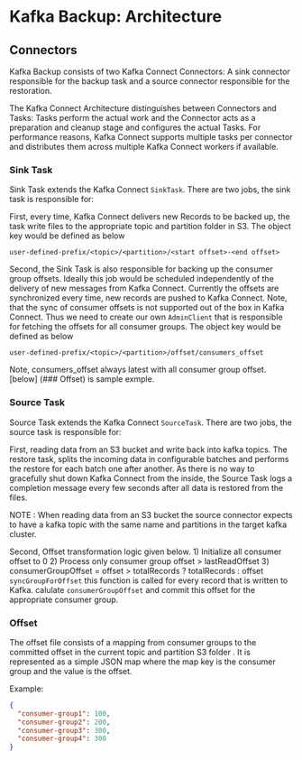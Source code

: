 # Kafka Backup: Architecture

## Connectors

Kafka Backup consists of two Kafka Connect Connectors: A sink connector responsible for the backup task and a source connector responsible for the restoration.

The Kafka Connect Architecture distinguishes between Connectors and Tasks: 
Tasks perform the actual work and the Connector acts as a preparation and cleanup stage and configures the actual Tasks. For performance reasons, Kafka Connect supports multiple tasks per connector and distributes them across multiple Kafka Connect workers if available.

### Sink Task

Sink Task extends the Kafka Connect `SinkTask`. There are two jobs, the sink task is responsible for: 

First, every time, Kafka Connect delivers new Records to be backed up, the task write files to the appropriate topic and partition folder in S3. The object key would be defined as below

```user-defined-prefix/<topic>/<partition>/<start offset>-<end offset> ```

Second, the Sink Task is also responsible for backing up the consumer group offsets. Ideally this job would be scheduled independently of the delivery of new messages from Kafka Connect. Currently the offsets are synchronized every time, new records are pushed to Kafka Connect. Note, that the sync of consumer offsets is not supported out of the box in Kafka Connect. Thus we need to create our own `AdminClient` that is responsible for fetching the offsets for all consumer groups.
The object key would be defined as below

```user-defined-prefix/<topic>/<partition>/offset/consumers_offset ```

Note, consumers_offset always latest with all consumer group offset. [below] (### Offset) is sample exmple.

### Source Task

Source Task extends the Kafka Connect `SourceTask`. There are two jobs, the source task is responsible for: 

First, reading data from an S3 bucket and write back into kafka topics. 
The restore task, splits the incoming data in configurable batches and performs the restore for each batch one after another. As there is no way to gracefully shut down Kafka Connect from the inside, the Source Task logs a completion message every few seconds after all data is restored from the files.

NOTE : When reading data from an S3 bucket the source connector expects to have a kafka topic with the same name and partitions in the target kafka cluster.

Second, Offset transformation logic given below. 
    1) Initialize all consumer offset to 0
    2) Process only consumer group offset > lastReadOffset
    3) consumerGroupOffset = offset > totalRecords ? totalRecords : offset
`syncGroupForOffset` this function is called for every record that is written to Kafka. calulate `consumerGroupOffset` and commit this offset for the appropriate consumer group.

### Offset

The offset file consists of a mapping from consumer groups to the committed offset in the current topic and partition S3 folder . It is represented as a simple JSON map where the map key is the consumer group and the value is the offset.

Example:

```json
{
  "consumer-group1": 100,
  "consumer-group2": 200,
  "consumer-group3": 300,
  "consumer-group4": 300
}
```
